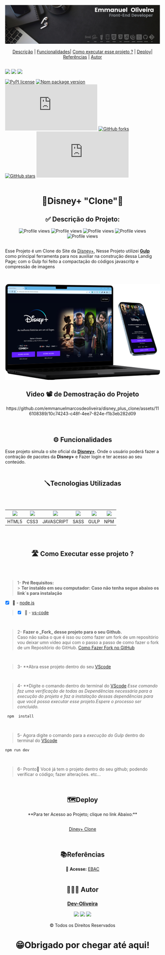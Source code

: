  <img src="https://github.com/emmanuelmarcosdeoliveira/bikcraft/blob/main/img/bikcraft-readme/Banner.png">
<br>
<div align="center">

[Descrição](#--descrição-do-projeto-) |
[Funcionalidades](#%EF%B8%8F-funcionalidades)|
[Como executar esse projeto ?](#%EF%B8%8F-como-executar-esse-projeto-) |
[Deploy](#%EF%B8%8Fdeploy)|
[Referências](#-referências-) |
[Autor](#-autor-) 

</div>
<br>
<div>
<img src="https://img.shields.io/https://github.com/emmanuelmarcosdeoliveira/license/{https://github.com/emmanuelmarcosdeoliveira}/{https://github.com/emmanuelmarcosdeoliveira/disney_plus_clone}.svg"/>
<img src="https://img.shields.io/github/issues-pr/{emmanuelmarcosdeoliveira}/{disney_plus_clone}.svg"/>
<img src="https://img.shields.io/github/stars/{emmanuelmarcosdeoliveira}/{disney_plus_clone}.svg"/>


<div>

[![PyPI license](https://img.shields.io/pypi/l/ansicolortags.svg)](https://pypi.python.org/pypi/ansicolortags/)
[![Npm package version](https://badgen.net/npm/v/express)](https://npmjs.com/package/express)
[![GitHub commits](https://badgen.net/github/commits/Naereen/Strapdown.js)](https://GitHub.com/emmanuelmarcosdeoliveira/StrapDown.js/commit/)
[![GitHub forks](https://img.shields.io/github/forks/emmanuelmarcosdeoliveira/StrapDown.js.svg?style=social&label=Fork&maxAge=2592000)](https://GitHub.com/emmanuelmarcosdeoliveira/StrapDown.js/network/)
[![GitHub stars](https://img.shields.io/github/stars/emmanuelmarcosdeoliveira/StrapDown.js.svg?style=social&label=Star&maxAge=2592000)](https://GitHub.com/emmanuelmarcosdeoliveira/StrapDown.js/stargazers/)
[![GitHub pull-requests merged](https://badgen.net/github/merged-prs/emmanuelmarcosdeoliveira/Strapdown.js)](https://github.com/emmanuelmarcosdeoliveira/StrapDown.js/pulls?q=is%3Amerged)
<br>
<br>
<div align="center"> 
<h1 text-align="center"> 🌟Disney+ "Clone"🌟</h1> 
</div>
<div align='center'>
<h2> ✅ Descrição do Projeto: </h2> 
<div>

<div>
<img src="https://img.shields.io/badge/HTML5-E34F26?style=for-the-badge&logo=html5&logoColor=white" alt="Profile views"/>
<img src="https://img.shields.io/badge/CSS-239120?&style=for-the-badge&logo=css3&logoColor=white" alt="Profile views"/>
<img src="https://img.shields.io/badge/JavaScript-F7DF1E?style=for-the-badge&logo=javascript&logoColor=black" alt="Profile views"/>
<img src="https://img.shields.io/badge/Node.js-43853D?style=for-the-badge&logo=node.js&logoColor=white" alt="Profile views"/>
<img src="https://img.shields.io/badge/Sass-CC6699?style=for-the-badge&logo=sass&logoColor=white" alt="Profile views"/>
</div>
<br>
<p align='left' width="400">
   Esse Projeto é um Clone do Site da <a href="https://www.disneyplus.com/pt-br">Disney+</a>, Nesse Projeto utilizei <strong><a href="https://gulpjs.com/">Gulp</a></strong> como principal ferramenta para nos auxiliar na construção dessa Landig Page; com o Gulp foi feito a compactação do códigos javascritp e compressão de imagens </p>
<br>
<br>
<img src="./src/images/disney-nootebook.png" alt="Imagem Notebook"/>

<div align="center">
<h2> Video 📽️ de Demostração do Projeto</h2>
https://github.com/emmanuelmarcosdeoliveira/disney_plus_clone/assets/116108389/10c74243-c48f-4ee7-824e-f1b3eb282d09
</div>
<br>
<br>

<div align='center'>
  <h2>⚙️ Funcionalidades</h2>
<div>
<p align ="left"> Esse projeto simula o site oficial da <strong><a href="https://www.disneyplus.com/pt-br">Disney+</a></strong>. Onde o usuário poderá fazer a contração de pacotes da <strong>Disney+</strong> e Fazer login e ter acesso ao seu conteúdo.<br>
<br>
<!-- 
 <div align="center">
 <h2>📸 Imagens do Projeto versão web.</h2>
<br>
<br> 
  
> :bulb: **Dica:** Algumas imagens da versão Desktop.

<br>
<br>
<img src="./source/img-readme/home.png" width= 450px> 
<img src="./source/img-readme/portfolio.png"  width= 450px>
<img src="./source/img-readme/produtos.png"  width= 450px> 
<img src="./source/img-readme/sobre.png" width= 450px> 
<img src="./source/img-readme/contato.png" width= 450px>   
</div>
<div>
 <h2>📱 Imagens do Projeto verão Mobile.</h2>
<br>
 <br>
 
 > :bulb: **Dica:** Algumas imagens da versão Mobile.

<br>
<br>
<img src="./source/img-readme/mobile-home.png" width= "160x" height="320px"> 
<img src="./source/img-readme/mobile-porfolio.png" width= "160px" height="320px"> 
<img src="./source/img-readme/mobile-produtos.png" width= "160px" height="320px"> 
<img src="./source/img-readme/mobile-sobre.png" width= "160px" height="320px"> 
</div> -->

<div align='center'>
<h2>🪛Tecnologias Utilizadas </h2>
</div>

<div align="center">
 <br>
 <br>
 
|<img width="60" src="https://cdn.jsdelivr.net/gh/devicons/devicon/icons/html5/html5-original.svg" /> | <img width="60" src="https://cdn.jsdelivr.net/gh/devicons/devicon/icons/css3/css3-original.svg" /> | <img width="60" src="https://cdn.jsdelivr.net/gh/devicons/devicon/icons/javascript/javascript-original.svg" /> | <img width="60" src="https://cdn.jsdelivr.net/gh/devicons/devicon/icons/sass/sass-original.svg" />|<img width="60" src="https://cdn.jsdelivr.net/gh/devicons/devicon/icons/gulp/gulp-plain.svg" />|<img src="https://cdn.jsdelivr.net/gh/devicons/devicon/icons/npm/npm-original-wordmark.svg" />
|:---:|:---:|:---:|:---:|:---:|:---:|
|HTML5|CSS3|JAVASCRIPT|SASS|GULP|NPM|

<br>
<br>

</div>

<div align='center'>
 <h2>🛣️ Como Executar esse projeto ?</h2>
</div>
<br>
<br>
<div align="left" width="300"px>

>1-  **Pré Requisitos:**<br> > **Ter instaldo em seu computador: Caso não tenha segue abaixo os link´s para instalação**<br>
  -[x] 💾 - [node.js](https://nodejs.org/en)<br>
> -[x] 💾 - [vs-code](https://code.visualstudio.com/)<br>
</div>
<br>
<div align="left">

>2-   **Fazer o \_**Fork**\_ desse projeto para o seu Github.**<br>
 Caso não saiba o que é isso ou como fazer um fork de um repositório vou deixar umn video aqui com o passo a passo de como fazer o fork de um Repositório do GitHub.
 [Como Fazer Fork no GitHub](https://www.youtube.com/watch?v=q-QTbNu8Ybc) 
</div>
<br>
<div align="left">

>3- **Abra esse projeto dentro do seu [VScode](https://code.visualstudio.com/)
    <br>
</div>
<br>
<div align="left">

>4-  **Digite o comando dentro do terminal do [VScode](https://code.visualstudio.com/)
<i>Esse comando faz uma verificação de todas as Dependências necessária para a execução do projeto e faz a instalação dessas dependências para que você possa executar esse projeto.Espere o processo ser concluido.</i>
     
```bash
 npm  install
```
</div>
<br>
<div align="left">

>5- Agora digite o comando para a _execução do Gulp_ dentro do terminal do [VScode](https://code.visualstudio.com/) 
</h2>

```bash
npm run dev
```

</div>
<br>

<div align="left">

>6-  Pronto🏅
 Vocé já tem o projeto dentro do seu github; podendo verificar o código; fazer alterações. etc...

</div>

<br>
<h2>🗺️Deploy</h2>
**Para ter Acesso ao Projeto; clique no link Abaixo:**
<br>
<br>

 [Diney+ Clone](https://disney-plus-clone-dev-oliveira.vercel.app/)

<br>

<div align='center'>
<h2> 📚Referências </h2>
 </div>
<div align="center">

 :memo: **Acesse:** [EBAC](https://ebaconline.com.br/)
<br>
<br>

</div>
<div align='center'>
 <h2>👨🏻‍🦱 Autor </h2>
<h3> <a href="https://oliveira-portifolio.vercel.app/">Dev-Oliveira</a> </h3>
   <a href ="https://wa.me/5511968336094"><img src="https://img.shields.io/badge/WhatsApp-25D366?style=for-the-badge&logo=whatsapp&logoColor=white"></a>
  <a href = "mailto:emmanuelmarcosdeoliveira@gmail.com"><img src="https://img.shields.io/badge/-Gmail-%23333?style=for-the-badge&logo=gmail&logoColor=white" target="_blank"></a>
   <a href="https://www.linkedin.com/in/oliveira-marcos-emmanuel?lipi=urn%3Ali%3Apage%3Ad_flagship3_profile_view_base_contact_details%3BUetG4s3ZT76Byt3XWdZ2Tg%3D%3D" target="_blank"><img src="https://img.shields.io/badge/-LinkedIn-%230077B5?style=for-the-badge&logo=linkedin&logoColor=white" target="_blank"></a>

<br>
<br>  
&copy; Todos os Direitos Reservados

<h1> 😁Obrigado por chegar até aqui!</h1>
</div>
